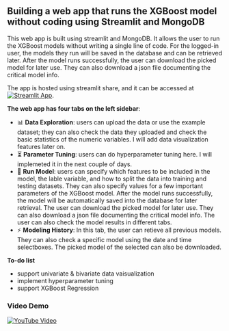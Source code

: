 ## Building a web app that runs the XGBoost model without coding using Streamlit and MongoDB
 
This web app is built using streamlit and MongoDB. It allows the user to run the XGBoost models without writing a single line of code. For the logged-in user, the models they run will be saved in the database and can be retrieved later. After the model runs successfully, the user can download the picked model for later use. They can also download a json file documenting the critical model info.

 The app is hosted using streamlit share, and it can be accessed at  [![Streamlit App](https://static.streamlit.io/badges/streamlit_badge_black_white.svg)](https://ifengzhao-no-code-xgboost-app-piv9vi.streamlitapp.com).
 
 **The web app has four tabs on the left sidebar**:
 - 📊 **Data Exploration**: users can upload the data or use the example dataset; they can also check the data they uploaded and check the basic statistics of the numeric variables. I will add data visualization features later on.
 - ⏳ **Parameter Tuning**: users can do hyperparameter tuning here. I will implemeted it in the next couple of days.
 - 🚀 **Run Model**: users can specify which features to be included in the model, the lable variable, and how to split the data into training and testing datasets. They can also specify values for a few important parameters of the XGBoost model. After the model runs successfully, the model will be automatically saved into the database for later retrieval. The user can download the picked model for later use. They can also download a json file documenting the critical model info. The user can also check the model results in different tabs.
 - ⚡ **Modeling History**: In this tab, the user can retieve all previous models. They can also check a specific model using the date and time selectboxes. The picked model of the selected can also be downloaded.

**To-do list**
- support univariate & bivariate data vaisualization
- implement hyperparameter tuning
- support XGBoost Regression

 
### Video Demo
[![YouTube Video](https://i9.ytimg.com/vi/UlyUIFzEMhk/mq1.jpg?sqp=CMzeuJoG&rs=AOn4CLB0tZbwpcs7evrfGxkUAuPCDPfCZQ)](https://www.youtube.com/watch?v=UlyUIFzEMhk&t=89s&ab_channel=FengZhao)
 
